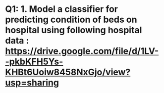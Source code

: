 # Q1: 1.	Model a classifier for predicting condition of beds on hospital using following hospital data : https://drive.google.com/file/d/1LV--pkbKFH5Ys-KHBt6Uoiw8458NxGjo/view?usp=sharing
